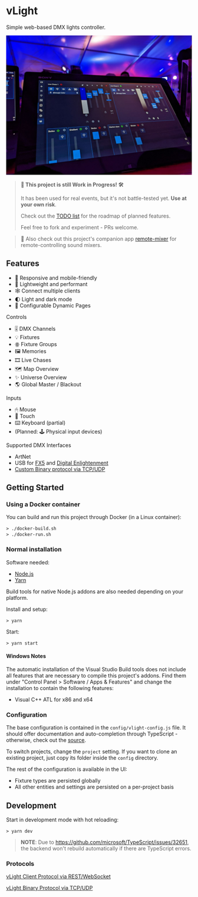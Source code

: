# vLight

Simple web-based DMX lights controller.

![](./assets/photo.jpeg)

> **🚧 This project is still Work in Progress! 🛠️**
>
> It has been used for real events, but it's not battle-tested yet. **Use at your own risk**.
>
> Check out the [TODO list](./TODO.md) for the roadmap of planned features.
>
> Feel free to fork and experiment - PRs welcome.

> 🎵 Also check out this project's companion app [remote-mixer](https://github.com/kryops/remote-mixer) for remote-controlling sound mixers.

## Features

- 📱 Responsive and mobile-friendly
- 🚀 Lightweight and performant
- 🕸️ Connect multiple clients
- 🌓 Light and dark mode
- 📄 Configurable Dynamic Pages

Controls

- 🎚 DMX Channels
- 💡 Fixtures
- ꙮ Fixture Groups
- 🖼 Memories
- 🎞 Live Chases
- 🗺 Map Overview
- ✨ Universe Overview
- 🌎 Global Master / Blackout

Inputs

- 🖱 Mouse
- 📱 Touch
- ⌨️ Keyboard (partial)
- (Planned: 🕹 Physical input devices)

Supported DMX Interfaces

- ArtNet
- USB for [FX5](https://fx5.de/) and [Digital Enlightenment](http://www.digital-enlightenment.de/)
- [Custom Binary protocol via TCP/UDP](./backend/src/devices/vlight/README.md)

## Getting Started

### Using a Docker container

You can build and run this project through Docker (in a Linux container):

```
> ./docker-build.sh
> ./docker-run.sh
```

### Normal installation

Software needed:

- [Node.js](https://nodejs.org/en/)
- [Yarn](https://yarnpkg.com/lang/en/)

Build tools for native Node.js addons are also needed depending on your platform.

Install and setup:

```shellscript
> yarn
```

Start:

```shellscript
> yarn start
```

#### Windows Notes

The automatic installation of the Visual Studio Build tools does not include all features that are necessary to compile this project's addons. Find them under "Control Panel > Software / Apps & Features" and change the installation to contain the following features:

- Visual C++ ATL for x86 and x64

### Configuration

The base configuration is contained in the `config/vlight-config.js` file. It should offer documentation and auto-completion through TypeScript - otherwise, check out the [source](./backend/src/services/config.ts).

To switch projects, change the `project` setting. If you want to clone an existing project, just copy its folder inside the `config` directory.

The rest of the configuration is available in the UI:

- Fixture types are persisted globally
- All other entities and settings are persisted on a per-project basis

## Development

Start in development mode with hot reloading:

```shellscript
> yarn dev
```

> **NOTE**: Due to https://github.com/microsoft/TypeScript/issues/32651, the backend won't rebuild automatically if there are TypeScript errors.

### Protocols

[vLight Client Protocol via REST/WebSocket](./backend/src/services/api/README.md)

[vLight Binary Protocol via TCP/UDP](./backend/src/devices/vlight/README.md)
